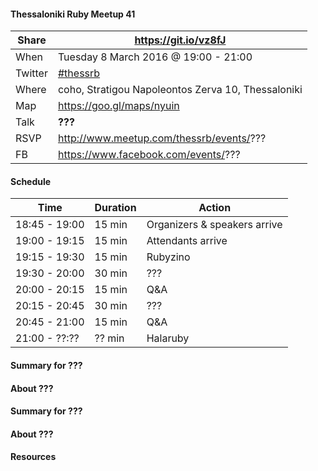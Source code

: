 #### Thessaloniki Ruby Meetup 41

Share   | https://git.io/vz8fJ
------- | --------------------
When    | Tuesday 8 March 2016 @ 19:00 - 21:00
Twitter | [#thessrb](http://bit.ly/1VCOXGU)
Where   | coho, Stratigou Napoleontos Zerva 10, Thessaloniki
Map     | https://goo.gl/maps/nyuin
Talk    | **???**
RSVP    | http://www.meetup.com/thessrb/events/???
FB      | https://www.facebook.com/events/???

#### Schedule

Time          | Duration | Action
------------- | -------- | -----------------------------
18:45 - 19:00 | 15 min   | Organizers & speakers arrive
19:00 - 19:15 | 15 min   | Attendants arrive
19:15 - 19:30 | 15 min   | Rubyzino
19:30 - 20:00 | 30 min   | ???
20:00 - 20:15 | 15 min   | Q&A
20:15 - 20:45 | 30 min   | ???
20:45 - 21:00 | 15 min   | Q&A
21:00 - ??:?? | ?? min   | Halaruby

#### Summary for ???

#### About ???

#### Summary for ???

#### About ???

#### Resources
